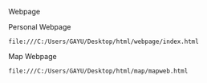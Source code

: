 Webpage

Personal Webpage


    file:///C:/Users/GAYU/Desktop/html/webpage/index.html
    
    
Map Webpage


    file:///C:/Users/GAYU/Desktop/html/map/mapweb.html
